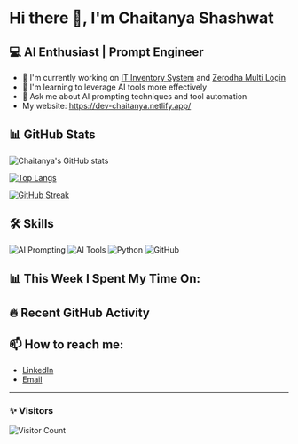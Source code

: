 # Hi there 👋, I'm Chaitanya Shashwat

## 💻 AI Enthusiast | Prompt Engineer

- 🔭 I'm currently working on [IT Inventory System](https://github.com/Chaitanya-cpc/it-inventory-system) and [Zerodha Multi Login](https://github.com/Chaitanya-cpc/zerodha-multi-login)
- 🌱 I'm learning to leverage AI tools more effectively
- 💬 Ask me about AI prompting techniques and tool automation
- My website: https://dev-chaitanya.netlify.app/

## 📊 GitHub Stats

![Chaitanya's GitHub stats](https://github-readme-stats.vercel.app/api?username=Chaitanya-cpc&show_icons=true&theme=radical)

[![Top Langs](https://github-readme-stats.vercel.app/api/top-langs/?username=Chaitanya-cpc&layout=compact&theme=radical)](https://github.com/anuraghazra/github-readme-stats)

[![GitHub Streak](https://github-readme-streak-stats.herokuapp.com/?user=Chaitanya-cpc&theme=radical)](https://git.io/streak-stats)

## 🛠️ Skills

![AI Prompting](https://img.shields.io/badge/-AI%20Prompting-FF6F61?style=flat-square)
![AI Tools](https://img.shields.io/badge/-AI%20Tools-6E0DD0?style=flat-square)
![Python](https://img.shields.io/badge/-Python-3776AB?style=flat-square&logo=Python&logoColor=white)
![GitHub](https://img.shields.io/badge/-GitHub-181717?style=flat-square&logo=github)

## 📊 This Week I Spent My Time On:
<!--START_SECTION:waka-->
<!--END_SECTION:waka-->

## 🔥 Recent GitHub Activity
<!--START_SECTION:activity-->
<!--END_SECTION:activity-->

## 📫 How to reach me:
- [LinkedIn](https://www.linkedin.com/in/chaitanya-shashwat/)
- [Email](mailto:chaitanya@cpcmail.in)

---

### ✨ Visitors
![Visitor Count](https://profile-counter.glitch.me/Chaitanya-cpc/count.svg)
